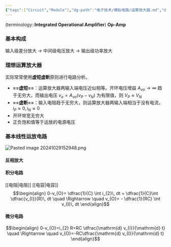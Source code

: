 ```yaml
---
{"tags":["Circuit","Module"],"dg-path":"电子技术/模拟电路/运算放大器.md","dg-publish":true,"aliases":["积分电路","微分电路"],"permalink":"/电子技术/模拟电路/运算放大器/","dgPassFrontmatter":true,"noteIcon":"","created":"2024-05-21T15:20:28.721+08:00","updated":"2025-05-26T01:07:22.468+08:00"}
---
```



(terminology::**Integrated Operational Amplifier**) **Op-Amp** 
### 基本构成
输入级差分放大 $\to$ 中间级电压放大 $\to$ 输出级功率放大

### 理想运算放大器
实际常常使用**虚短虚断**原则进行电路分析。
- **==虚短==**：运算放大器两输入端电压近似相等。开环电压增益 $A_{vo}\to \infty$  趋于无穷大，而输出电压 $v_{o}=A_{vo}(v_{P}-v_{N})$ 为有限值，则 $V_{P}\approx V_{N}$
- **==虚断==**：输入电阻趋于无穷大，则运算放大器两输入端相当于没有电流，$i_{P}\approx 0,i_{N}\approx 0$
- 开环带宽无穷大
- 正负饱和值等于运放的电源电压

### 基本线性运放电路

![Pasted image 20241029152948.png](/img/user/Functional%20files/Photo%20Resources/Pasted%20image%2020241029152948.png)

#### 反相放大


#### 积分电路
[[电阻\|电阻]]  [[电容\|电容]]
$$\begin{align}
0-v_{O}= \dfrac{1}{C} \int  i_{2}\, dt = \dfrac{1}{C}\int  \dfrac{v_{I}}{R}\, dt \quad  \Rightarrow \quad  v_{O}= - \dfrac{1}{RC} \int v_{I}\, dt 
\end{align}$$
#### 微分电路
$$\begin{align}
0-v_{O}=i_{2} R=RC  \dfrac{\mathrm{d}  v_{I}}{\mathrm{d} t} \quad  \Rightarrow \quad  v_{O}=-RC\dfrac{\mathrm{d} v_{I}}{\mathrm{d} t} 
\end{align}$$

